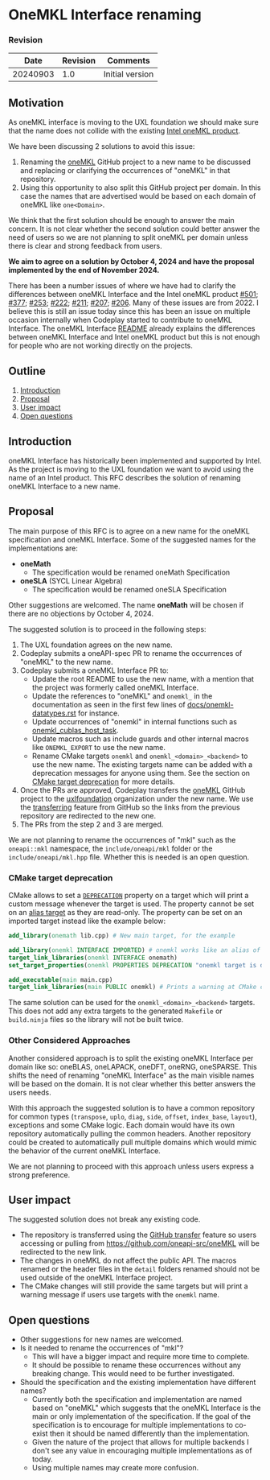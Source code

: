 # OneMKL Interface renaming

### Revision


|Date       |Revision | Comments                                                                 |
|-----------|---------|--------------------------------------------------------------------------|
|  20240903 |  1.0    | Initial version                                                          |

## Motivation

As oneMKL interface is moving to the UXL foundation we should make sure that the
name does not collide with the existing [Intel oneMKL
product](https://www.intel.com/content/www/us/en/developer/tools/oneapi/onemkl.html).

We have been discussing 2 solutions to avoid this issue:
1. Renaming the [oneMKL](https://github.com/oneapi-src/oneMKL) GitHub project to
   a new name to be discussed and replacing or clarifying the occurrences of
   "oneMKL" in that repository.
2. Using this opportunity to also split this GitHub project per domain. In this
   case the names that are advertised would be based on each domain of oneMKL
   like `one<Domain>`.

We think that the first solution should be enough to answer the main concern. It
is not clear whether the second solution could better answer the need of users
so we are not planning to split oneMKL per domain unless there is clear and
strong feedback from users.

**We aim to agree on a solution by October 4, 2024 and have the proposal
implemented by the end of November 2024.**

There has been a number issues of where we have had to clarify the differences
between oneMKL Interface and the Intel oneMKL product
[#501](https://github.com/oneapi-src/oneMKL/issues/501#issuecomment-2134681621);
[#377](https://github.com/oneapi-src/oneMKL/issues/377);
[#253](https://github.com/oneapi-src/oneMKL/issues/253);
[#222](https://github.com/oneapi-src/oneMKL/issues/222);
[#211](https://github.com/oneapi-src/oneMKL/issues/211);
[#207](https://github.com/oneapi-src/oneMKL/issues/207);
[#206](https://github.com/oneapi-src/oneMKL/issues/206). Many of these issues
are from 2022. I believe this is still an issue today since this has been an
issue on multiple occasion internally when Codeplay started to contribute to
oneMKL Interface. The oneMKL Interface
[README](https://github.com/oneapi-src/oneMKL?tab=readme-ov-file#onemkl) already
explains the differences between oneMKL Interface and Intel oneMKL product but
this is not enough for people who are not working directly on the projects.

## Outline

1. [Introduction](#introduction)
2. [Proposal](#proposal)
3. [User impact](#user-impact)
4. [Open questions](#open-questions)

## Introduction

oneMKL Interface has historically been implemented and supported by Intel. As
the project is moving to the UXL foundation we want to avoid using the name of
an Intel product. This RFC describes the solution of renaming oneMKL Interface
to a new name.

## Proposal

The main purpose of this RFC is to agree on a new name for the oneMKL specification and oneMKL Interface.
Some of the suggested names for the implementations are:
* **oneMath**
  * The specification would be renamed oneMath Specification
* **oneSLA** (SYCL Linear Algebra)
  * The specification would be renamed oneSLA Specification

Other suggestions are welcomed. The name **oneMath** will be chosen if there are
no objections by October 4, 2024.

The suggested solution is to proceed in the following steps:
1. The UXL foundation agrees on the new name.
2. Codeplay submits a oneAPI-spec PR to rename the occurrences of "oneMKL" to
   the new name.
3. Codeplay submits a oneMKL Interface PR to:
   * Update the root README to use the new name, with a mention that the project
     was formerly called oneMKL Interface.
   * Update the references to "oneMKL" and `onemkl_` in the documentation as
     seen in the first few lines of
     [docs/onemkl-datatypes.rst](https://github.com/oneapi-src/oneMKL/blob/develop/docs/onemkl-datatypes.rst?plain=1#L1)
     for instance.
   * Update occurrences of "onemkl" in internal functions such as
     [onemkl_cublas_host_task](https://github.com/oneapi-src/oneMKL/blob/1ce98a699f93bd3a78350269b2e34d822fe43b91/src/blas/backends/cublas/cublas_task.hpp#L77).
   * Update macros such as include guards and other internal macros like
     `ONEMKL_EXPORT` to use the new name.
   * Rename CMake targets `onemkl` and `onemkl_<domain>_<backend>` to use the
     new name. The existing targets name can be added with a deprecation
     messages for anyone using them. See the section on [CMake target
     deprecation](#cmake-deprecated-target) for more details.
4. Once the PRs are approved, Codeplay transfers the
   [oneMKL](https://github.com/oneapi-src/oneMKL) GitHub project to the
   [uxlfoundation](https://github.com/uxlfoundation) organization under the new
   name. We use the
   [transferring](https://docs.github.com/en/repositories/creating-and-managing-repositories/transferring-a-repository)
   feature from GitHub so the links from the previous repository are redirected
   to the new one.
5. The PRs from the step 2 and 3 are merged.

We are not planning to rename the occurrences of "mkl" such as the `oneapi::mkl`
namespace, the `include/oneapi/mkl` folder or the `include/oneapi/mkl.hpp` file.
Whether this is needed is an open question.

### CMake target deprecation

CMake allows to set a
[`DEPRECATION`](https://cmake.org/cmake/help/latest/prop_tgt/DEPRECATION.html)
property on a target which will print a custom message whenever the target is
used. The property cannot be set on an [alias
target](https://cmake.org/cmake/help/latest/manual/cmake-buildsystem.7.html#alias-targets)
as they are read-only. The property can be set on an imported target instead
like the example below:

```cmake
add_library(onemath lib.cpp) # New main target, for the example

add_library(onemkl INTERFACE IMPORTED) # onemkl works like an alias of onemath which can have different properties
target_link_libraries(onemkl INTERFACE onemath)
set_target_properties(onemkl PROPERTIES DEPRECATION "onemkl target is deprecated, please use onemath instead")

add_executable(main main.cpp)
target_link_libraries(main PUBLIC onemkl) # Prints a warning at CMake configuration time
```

The same solution can be used for the `onemkl_<domain>_<backend>` targets. This does
not add any extra targets to the generated `Makefile` or `build.ninja` files so
the library will not be built twice.

### Other Considered Approaches

Another considered approach is to split the existing oneMKL Interface per domain
like so: oneBLAS, oneLAPACK, oneDFT, oneRNG, oneSPARSE. This shifts the need of
renaming "oneMKL Interface" as the main visible names will be based on the
domain. It is not clear whether this better answers the users needs.

With this approach the suggested solution is to have a common repository for
common types (`transpose`, `uplo`, `diag`, `side`, `offset`, `index_base`,
`layout`), exceptions and some CMake logic. Each domain would have its own
repository automatically pulling the common headers. Another repository could be
created to automatically pull multiple domains which would mimic the behavior of
the current oneMKL Interface.

We are not planning to proceed with this approach unless users express a strong
preference.

## User impact

The suggested solution does not break any existing code.
* The repository is transferred using the [GitHub
  transfer](https://docs.github.com/en/repositories/creating-and-managing-repositories/transferring-a-repository)
  feature so users accessing or pulling from
  https://github.com/oneapi-src/oneMKL will be redirected to the new link.
* The changes in oneMKL do not affect the public API. The macros renamed or the
  header files in the `detail` folders renamed should not be used outside of the
  oneMKL Interface project.
* The CMake changes will still provide the same targets but will print a warning
  message if users use targets with the `onemkl` name.

## Open questions

* Other suggestions for new names are welcomed.
* Is it needed to rename the occurrences of "mkl"?
   * This will have a bigger impact and require more time to complete.
   * It should be possible to rename these occurrences without any breaking
     change. This would need to be further investigated.
* Should the specification and the existing implementation have different names?
  * Currently both the specification and implementation are named based on
    "oneMKL" which suggests that the oneMKL Interface is the main or only
    implementation of the specification. If the goal of the specification is to
    encourage for multiple implementations to co-exist then it should be named
    differently than the implementation.
  * Given the nature of the project that allows for multiple backends I don't
    see any value in encouraging multiple implementations as of today.
  * Using multiple names may create more confusion.
